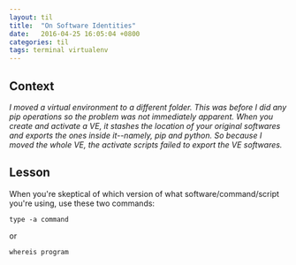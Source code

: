 ```yaml
---
layout: til
title:  "On Software Identities"
date:   2016-04-25 16:05:04 +0800
categories: til
tags: terminal virtualenv
---
```


## Context
_I moved a virtual environment to a different folder. This was before I did any pip operations so the problem was not immediately apparent. When you create and activate a VE, it stashes the location of your original softwares and exports the ones inside it--namely, pip and python. So because I moved the whole VE, the activate scripts failed to export the VE softwares._

## Lesson
When you're skeptical of which version of what software/command/script you're using, use these two commands:

`type -a command`

or

`whereis program`
